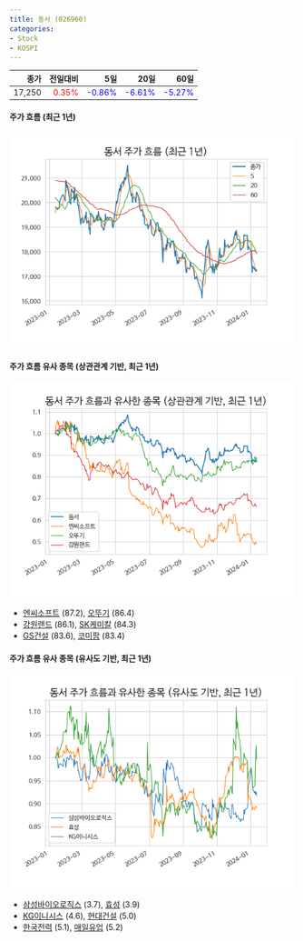 ```yaml
---
title: 동서 (026960)
categories:
- Stock
- KOSPI
---
```


|종가|전일대비|5일|20일|60일|
|---:|-------:|--:|---:|---:|
|17,250|<span style="color: red">0.35%</span>|<span style="color: blue">-0.86%</span>|<span style="color: blue">-6.61%</span>|<span style="color: blue">-5.27%</span>|

<!-- more -->

#### 주가 흐름 (최근 1년)
![026960](/assets/images/stock/026960.png)


#### 주가 흐름 유사 종목 (상관관계 기반, 최근 1년)
![026960](/assets/images/stock/026960_corr.png)
- [엔씨소프트](/036570/) (87.2), [오뚜기](/007310/) (86.4)
- [강원랜드](/035250/) (86.1), [SK케미칼](/285130/) (84.3)
- [GS건설](/006360/) (83.6), [코미팜](/041960/) (83.4)


#### 주가 흐름 유사 종목 (유사도 기반, 최근 1년)
![026960](/assets/images/stock/026960_sim.png)
- [삼성바이오로직스](/207940/) (3.7), [효성](/004800/) (3.9)
- [KG이니시스](/035600/) (4.6), [현대건설](/000720/) (5.0)
- [한국전력](/015760/) (5.1), [매일유업](/267980/) (5.2)